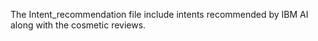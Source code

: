 The Intent_recommendation file include intents recommended by IBM AI along with the cosmetic reviews.
